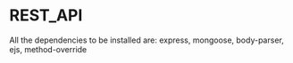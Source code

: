 # REST_API
All the dependencies to be installed are:
express,
mongoose,
body-parser,
ejs,
method-override
